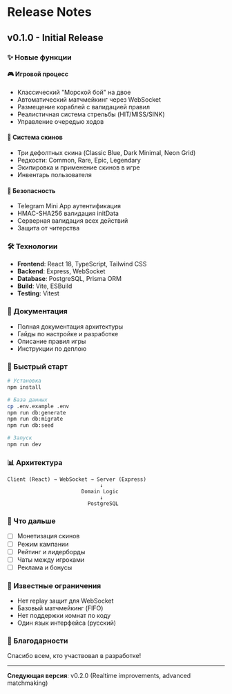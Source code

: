 # Release Notes

## v0.1.0 - Initial Release

### ✨ Новые функции

#### 🎮 Игровой процесс
- Классический "Морской бой" на двое
- Автоматический матчмейкинг через WebSocket
- Размещение кораблей с валидацией правил
- Реалистичная система стрельбы (HIT/MISS/SINK)
- Управление очередью ходов

#### 🎨 Система скинов
- Три дефолтных скина (Classic Blue, Dark Minimal, Neon Grid)
- Редкости: Common, Rare, Epic, Legendary
- Экипировка и применение скинов в игре
- Инвентарь пользователя

#### 🔐 Безопасность
- Telegram Mini App аутентификация
- HMAC-SHA256 валидация initData
- Серверная валидация всех действий
- Защита от читерства

### 🛠 Технологии

- **Frontend**: React 18, TypeScript, Tailwind CSS
- **Backend**: Express, WebSocket
- **Database**: PostgreSQL, Prisma ORM
- **Build**: Vite, ESBuild
- **Testing**: Vitest

### 📝 Документация

- Полная документация архитектуры
- Гайды по настройке и разработке
- Описание правил игры
- Инструкции по деплою

### 🚀 Быстрый старт

```bash
# Установка
npm install

# База данных
cp .env.example .env
npm run db:generate
npm run db:migrate
npm run db:seed

# Запуск
npm run dev
```

### 📊 Архитектура

```
Client (React) → WebSocket → Server (Express)
                              ↓
                        Domain Logic
                              ↓
                          PostgreSQL
```

### 🎯 Что дальше

- [ ] Монетизация скинов
- [ ] Режим кампании
- [ ] Рейтинг и лидерборды
- [ ] Чаты между игроками
- [ ] Реклама и бонусы

### 🐛 Известные ограничения

- Нет replay защит для WebSocket
- Базовый матчмейкинг (FIFO)
- Нет поддержки комнат по коду
- Один язык интерфейса (русский)

### 👥 Благодарности

Спасибо всем, кто участвовал в разработке!

---

**Следующая версия**: v0.2.0 (Realtime improvements, advanced matchmaking)

